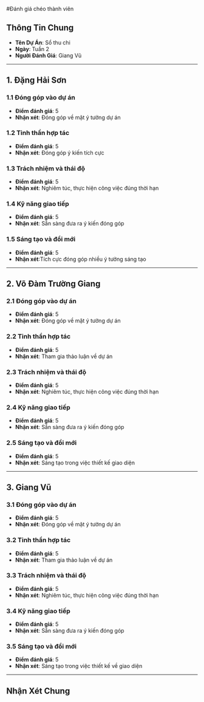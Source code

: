 #Đánh giá chéo thành viên 

## Thông Tin Chung
- **Tên Dự Án**: Sổ thu chi
- **Ngày**: Tuần 2
- **Người Đánh Giá**: Giang Vũ
-------------------------------------------------------------------------------------------
## 1. Đặng Hải Sơn
### 1.1 Đóng góp vào dự án
- **Điểm đánh giá**: 5
- **Nhận xét**: Đóng góp về mặt ý tưởng dự án

### 1.2 Tinh thần hợp tác
- **Điểm đánh giá**: 5
- **Nhận xét**: Đóng góp ý kiến tích cực

### 1.3 Trách nhiệm và thái độ
- **Điểm đánh giá**: 5
- **Nhận xét**: Nghiêm túc, thực hiện công việc đúng thời hạn

### 1.4 Kỹ năng giao tiếp
- **Điểm đánh giá**: 5
- **Nhận xét**: Sẵn sàng đưa ra ý kiến đóng góp

### 1.5 Sáng tạo và đổi mới
- **Điểm đánh giá**: 5
- **Nhận xét**:Tích cực đóng góp nhiều ý tưởng sáng tạo
-------------------------------------------------------------------------------------------
## 2. Võ Đàm Trường Giang
### 2.1 Đóng góp vào dự án
- **Điểm đánh giá**: 5
- **Nhận xét**: Đóng góp về mặt ý tưởng dự án

### 2.2 Tinh thần hợp tác
- **Điểm đánh giá**: 5
- **Nhận xét**: Tham gia thảo luận về dự án

### 2.3 Trách nhiệm và thái độ
- **Điểm đánh giá**: 5
- **Nhận xét**: Nghiêm túc, thực hiện công việc đúng thời hạn

### 2.4 Kỹ năng giao tiếp
- **Điểm đánh giá**: 5
- **Nhận xét**: Sẵn sàng đưa ra ý kiến đóng góp

### 2.5 Sáng tạo và đổi mới
- **Điểm đánh giá**: 5
- **Nhận xét**: Sáng tạo trong việc thiết kế giao diện
-------------------------------------------------------------------------------------------
## 3. Giang Vũ
### 3.1 Đóng góp vào dự án
- **Điểm đánh giá**: 5
- **Nhận xét**: Đóng góp về mặt ý tưởng dự án

### 3.2 Tinh thần hợp tác
- **Điểm đánh giá**: 5
- **Nhận xét**: Tham gia thảo luận về dự án

### 3.3 Trách nhiệm và thái độ
- **Điểm đánh giá**: 5
- **Nhận xét**: Nghiêm túc, thực hiện công việc đúng thời hạn

### 3.4 Kỹ năng giao tiếp
- **Điểm đánh giá**: 5
- **Nhận xét**: Sẵn sàng đưa ra ý kiến đóng góp

### 3.5 Sáng tạo và đổi mới
- **Điểm đánh giá**: 5
- **Nhận xét**: Sáng tạo trong việc thiết kế về giao diện
-------------------------------------------------------------------------------------------
## Nhận Xét Chung
